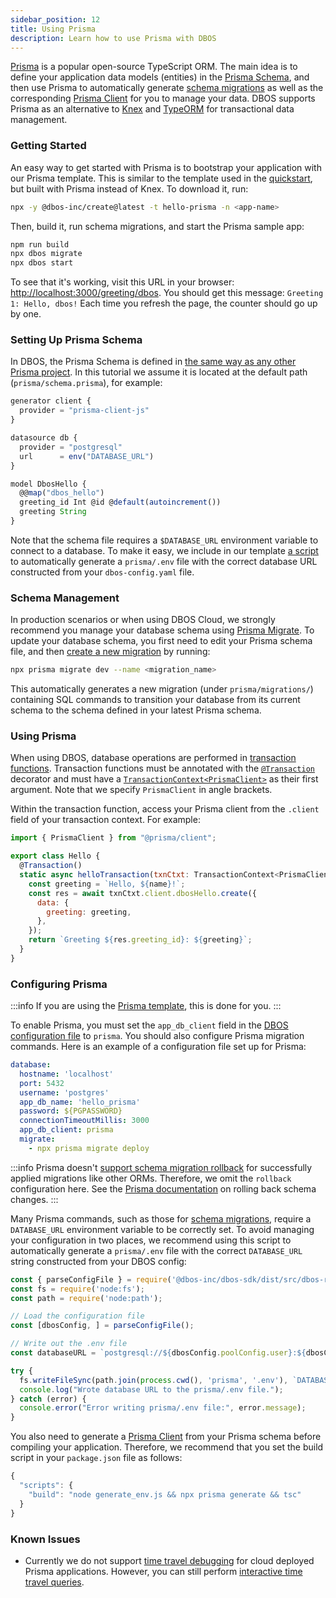 ```yaml
---
sidebar_position: 12
title: Using Prisma
description: Learn how to use Prisma with DBOS
---
```


[Prisma](https://www.prisma.io/) is a popular open-source TypeScript ORM.
The main idea is to define your application data models (entities) in the [Prisma Schema](https://www.prisma.io/docs/orm/prisma-schema/overview), and then use Prisma to automatically generate [schema migrations](https://www.prisma.io/docs/orm/prisma-migrate/getting-started) as well as the corresponding [Prisma Client](https://www.prisma.io/docs/orm/prisma-client/setup-and-configuration/introduction) for you to manage your data.
DBOS supports Prisma as an alternative to [Knex](https://knexjs.org/) and [TypeORM](https://typeorm.io) for transactional data management.

### Getting Started

An easy way to get started with Prisma is to bootstrap your application with our Prisma template.
This is similar to the template used in the [quickstart](../getting-started/quickstart.md), but built with Prisma instead of Knex.
To download it, run:

```bash
npx -y @dbos-inc/create@latest -t hello-prisma -n <app-name>
```

Then, build it, run schema migrations, and start the Prisma sample app:

```bash
npm run build
npx dbos migrate
npx dbos start
```

To see that it's working, visit this URL in your browser: [http://localhost:3000/greeting/dbos](http://localhost:3000/greeting/dbos).  You should get this message: `Greeting 1: Hello, dbos!` Each time you refresh the page, the counter should go up by one.

### Setting Up Prisma Schema

In DBOS, the Prisma Schema is defined in [the same way as any other Prisma project](https://www.prisma.io/docs/orm/prisma-schema/overview).
In this tutorial we assume it is located at the default path (`prisma/schema.prisma`), for example:

```javascript title="prisma/schema.prisma"
generator client {
  provider = "prisma-client-js"
}

datasource db {
  provider = "postgresql"
  url      = env("DATABASE_URL")
}

model DbosHello {
  @@map("dbos_hello")
  greeting_id Int @id @default(autoincrement())
  greeting String
}
```

Note that the schema file requires a `$DATABASE_URL` environment variable to connect to a database. To make it easy, we include in our template [a script](#configuring-prisma) to automatically generate a `prisma/.env` file with the correct database URL constructed from your `dbos-config.yaml` file.


### Schema Management

In production scenarios or when using DBOS Cloud, we strongly recommend you manage your database schema using [Prisma Migrate](https://www.prisma.io/docs/orm/prisma-migrate/getting-started).
To update your database schema, you first need to edit your Prisma schema file, and then [create a new migration](https://www.prisma.io/docs/orm/reference/prisma-cli-reference#migrate-dev) by running:


```bash
npx prisma migrate dev --name <migration_name>
```

This automatically generates a new migration (under `prisma/migrations/`) containing SQL commands to transition your database from its current schema to the schema defined in your latest Prisma schema.

### Using Prisma

When using DBOS, database operations are performed in [transaction functions](./transaction-tutorial). Transaction functions must be annotated with the [`@Transaction`](../api-reference/decorators#transaction) decorator and must have a [`TransactionContext<PrismaClient>`](../api-reference/contexts#transactioncontextt) as their first argument.
Note that we specify `PrismaClient` in angle brackets.

Within the transaction function, access your Prisma client from the `.client` field of your transaction context.
For example:

```javascript
import { PrismaClient } from "@prisma/client";

export class Hello {
  @Transaction()
  static async helloTransaction(txnCtxt: TransactionContext<PrismaClient>, name: string)  {
    const greeting = `Hello, ${name}!`;
    const res = await txnCtxt.client.dbosHello.create({
      data: {
        greeting: greeting,
      },
    });
    return `Greeting ${res.greeting_id}: ${greeting}`;
  }
}
```

### Configuring Prisma

:::info
If you are using the [Prisma template](#getting-started), this is done for you.
:::

To enable Prisma, you must set the `app_db_client` field in the [DBOS configuration file](../api-reference/configuration.md) to `prisma`.
You should also configure Prisma migration commands.
Here is an example of a configuration file set up for Prisma:

```yaml
database:
  hostname: 'localhost'
  port: 5432
  username: 'postgres'
  app_db_name: 'hello_prisma'
  password: ${PGPASSWORD}
  connectionTimeoutMillis: 3000
  app_db_client: prisma
  migrate:
    - npx prisma migrate deploy
```

:::info
Prisma doesn't [support schema migration rollback](https://github.com/prisma/prisma/discussions/4617) for successfully applied migrations like other ORMs.
Therefore, we omit the `rollback` configuration here.
See the [Prisma documentation](https://www.prisma.io/docs/orm/prisma-migrate/workflows/generating-down-migrations) on rolling back schema changes.
:::

Many Prisma commands, such as those for [schema migrations](#schema-management), require a `DATABASE_URL` environment variable to be correctly set.
To avoid managing your configuration in two places, we recommend using this script to automatically generate a `prisma/.env` file with the correct `DATABASE_URL` string constructed from your DBOS config:

```javascript title="generate_env.js"
const { parseConfigFile } = require('@dbos-inc/dbos-sdk/dist/src/dbos-runtime/config');
const fs = require('node:fs');
const path = require('node:path');

// Load the configuration file
const [dbosConfig, ] = parseConfigFile();

// Write out the .env file
const databaseURL = `postgresql://${dbosConfig.poolConfig.user}:${dbosConfig.poolConfig.password}@${dbosConfig.poolConfig.host}:${dbosConfig.poolConfig.port}/${dbosConfig.poolConfig.database}`;

try {
  fs.writeFileSync(path.join(process.cwd(), 'prisma', '.env'), `DATABASE_URL="${databaseURL}"`);
  console.log("Wrote database URL to the prisma/.env file.");
} catch (error) {
  console.error("Error writing prisma/.env file:", error.message);
}
```

You also need to generate a [Prisma Client](https://www.prisma.io/docs/orm/prisma-client/setup-and-configuration/introduction) from your Prisma schema before compiling your application.
Therefore, we recommend that you set the build script in your `package.json` file as follows:
```js title="package.json"
{
  "scripts": {
    "build": "node generate_env.js && npx prisma generate && tsc"
  }
}
```

### Known Issues
- Currently we do not support [time travel debugging](../cloud-tutorials/timetravel-debugging.md) for cloud deployed Prisma applications. However, you can still perform [interactive time travel queries](../cloud-tutorials/interactive-timetravel.md).